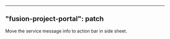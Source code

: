 
---
"fusion-project-portal": patch
--- 
Move the service message info to action bar in side sheet.
